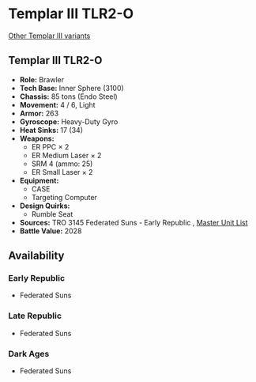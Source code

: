 # Templar III TLR2-O 

[Other Templar III variants](../templar_iii.md) 

## Templar III TLR2-O 

- **Role:** Brawler 
- **Tech Base:** Inner Sphere (3100) 
- **Chassis:** 85 tons (Endo Steel) 
- **Movement:** 4 / 6, Light 
- **Armor:** 263 
- **Gyroscope:** Heavy-Duty Gyro 
- **Heat Sinks:** 17 (34) 
- **Weapons:** 
  - ER PPC × 2 
  - ER Medium Laser × 2 
  - SRM 4 (ammo: 25) 
  - ER Small Laser × 2 
- **Equipment:** 
  - CASE 
  - Targeting Computer 
- **Design Quirks:** 
  - Rumble Seat 
- **Sources:** TRO 3145 Federated Suns - Early Republic , [Master Unit List](http://masterunitlist.info/Unit/Details/6353/templar-iii-tlr2-o) 
- **Battle Value:** 2028 

## Availability 

### Early Republic 

- Federated Suns 

### Late Republic 

- Federated Suns 

### Dark Ages 

- Federated Suns 

